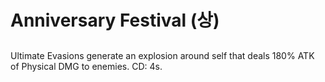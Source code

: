 # Anniversary Festival (상)

##

Ultimate Evasions generate an explosion around self that deals 180% ATK of Physical DMG to enemies. CD: 4s.
